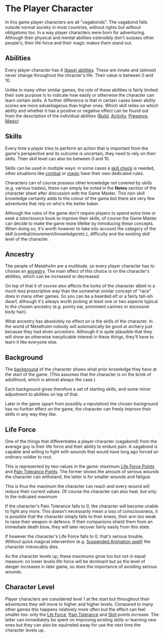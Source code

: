 # The Player Character

In this game player characters are all "vagabonds". The vagabond falls outside normal society in most countries, without rights but without obligations too. In a way player characters were born for adventuring. Although their physical and mental abilities ostensibly don't surpass other people's, their life force and their magic makes them stand out.

## Abilities

Every player character has 4 [(base) abilities](character:abilities). These are innate and (almost) never change throughout the chracter's life. Their value is between 0 and 10.

Unlike in many other similar games, the role of these abilities is fairly limited: their sole purpose is to indicate how easily or otherwise the character can learn certain skills. A further difference is that in certain cases lower ability scores are more advantageous than higher ones. Which skill relies on which ability and whether it has a positive or negative effect can be found out from the description of the individual abilities ([Build](ability:build), [Activity](ability:activity), [Presence](ability:presence), [Magic](ability:magic))

## Skills

Every time a player tries to perform an action that is important from the game's perspective and its outcome is uncertain, they need to rely on their skills. Their skill level can also be between 0 and 10.

Skills can be used in multiple ways: in some cases a [skill check](rule:skill_check) is needed, other situations like [combat](rule:combat) or [magic](rule:magic) have their own dedicated rules.

Characters can of course possess other knowledge not covered by skills (e.g. various trades), these can simply be noted in the **Notes** section of the character sheet after discussion with the Game Master. This non-skill knowledge certainly adds to the colour of the game but there are very few adventures that rely on who's the better baker.

Although the rules of the game don't require players to spend extra time or seek a tutor/source book to improve their skills, of course the Game Master can decide to make the game more lifelike by introducing these concepts. When doing so, it's worth however to take into account the category of the skill (combat/movement/knowledge/etc.), difficulty and the existing skill level of the character.

## Ancestry

The people of Metatholm are a multitude, so every player character has to choose an [ancestry](character:ancestry). The main effect of this choice is on the character's abilities, which can be increased or decreased.

On top of that it of course also affects the looks of the character albeit in a much less prescriptive way than the somewhat similar concept of "race" does in many other games. So you can be a bearded elf or a fairly tall-ish dwarf, although it's always worth picking at least one or two aspects typical to the chosen ancestry (e.g. pointy ear, prominent canines or excessive body hair).

What ancestry has absolutely no effect on is the skills of the character. In the world of Metatholm nobody will automatically be good at archery just because they had elven ancestors. Although it is quite plausible that they will show an otherwise inecplicable interest in these things, they'll have to learn it like everyone else.

## Background

The [background](character:background) of the character shows what prior knowledge they have at the start of the game. (This assumes that the character is on the brink of adulthood, which is almost always the case.)

Each background gives therefore a set of starting skills, and some minor adjustment to abilities on top of that.

Later in the game (apart from possibly a reputation) the chosen background has no further effect on the game, the character can freely improve their skills in any way they like.

## Life Force

One of the things that differentiates a player character (vagabond) from the average guy is their life force and their ability to endure pain. A vagabond is capable and willing to fight with wounds that would have long ago forced an ordinary soldier to rout.

This is represented by two values in the game: maximum [Life Force Points](character:ep) and [Pain Tolerance Points](character:fp). The former shows the amount of serious wounds the character can withstand, the latter is for smaller wounds and fatigue.

This is thus the maximum the character can reach and every wound will reduce their current values. Of course the character can also heal, but only to the indicated maximum

If the character's Pain Tolerance falls to 0, the character will become unable to fight any more. This doesn't necessarily mean a loss of consciousness, it is possible that the character simply falls to their knees, their arm too weak to raise their weapon in defence. If their companions shield them from an immediate death blow, they will later recover fairly easily from this state.

If however the character's Life Force falls to 0, that's serious trouble. Without quick magical intervention (e.g. [Suspended Animation spell](spell:suspended_animation)) the character irrevocably dies.

As the character levels up, these maximums grow too but not in equal measure: on lower levels life force will be dominant but as the level of danger increases in later game, so does the importance of avoiding serious wounds.

## Character Level

Player characters are considered level 1 at the start but throughout their adventures they will move to higher and higher levels. Compared to many other games this happens relatively more often but the effect can feel smaller too: only the [Lfe Force](character:ep), [Pain Tolerance](character:fp) and [Skill](character:kp) points increase. The latter can immediately be spent on improving existing skills or learning new ones but they can also be squirreled away for use the next time the character levels up.